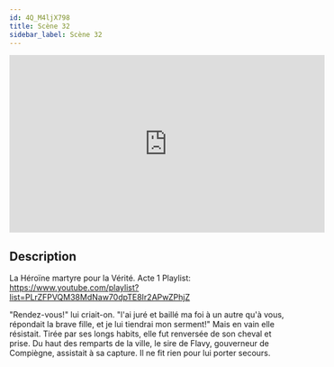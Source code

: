 ```yaml
---
id: 4Q_M4ljX798
title: Scène 32
sidebar_label: Scène 32
---
```


<iframe
  width="560"
  height="315"
  src="https://www.youtube.com/embed/4Q_M4ljX798"
  title="YouTube video player"
  frameborder="0"
  allow="accelerometer; autoplay; clipboard-write; encrypted-media; gyroscope; picture-in-picture; web-share"
  referrerpolicy="strict-origin-when-cross-origin"
  allowfullscreen
></iframe>

## Description

La Héroïne martyre pour la Vérité. Acte 1
Playlist: https://www.youtube.com/playlist?list=PLrZFPVQM38MdNaw70dpTE8Ir2APwZPhjZ

"Rendez-vous!" lui criait-on. "l'ai juré et baillé ma foi à un autre qu'à vous, répondait la brave fille, et je lui tiendrai mon serment!" 
Mais en vain elle résistait. Tirée par ses longs habits, elle fut renversée de son cheval et prise. Du haut des remparts de la ville, le sire de Flavy, gouverneur de Compiègne, assistait à sa capture. Il ne fit rien pour lui porter secours.
